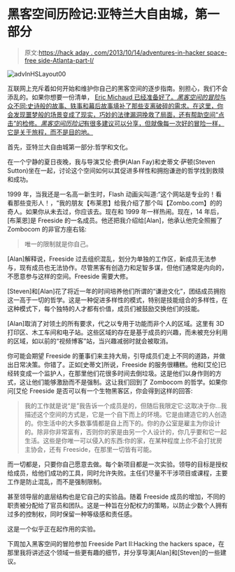 # 黑客空间历险记:亚特兰大自由城，第一部分

> 原文:[https://hack aday . com/2013/10/14/adventures-in-hacker space-free side-Atlanta-part-I/](https://hackaday.com/2013/10/14/adventures-in-hackerspacing-freeside-atlanta-part-i/)

![advInHSLayout00](../Images/64a68a8128eaab1e97e4c7406942cb4b.png)

互联网上充斥着如何开始和维护你自己的黑客空间的逐步指南。别担心，我们不会添乱的。如果你想要一份清单， [Eric Michaud 已经准备好了。*黑客空间的冒险*与众不同:史诗般的故事、轶事和幕后故事填补了那些支离破碎的需求。在这里，你会发现噩梦般的场景变成了现实，巧妙的法律漏洞挽救了局面，还有帮助空间“点击”的检修。*黑客空间历险记*有很多建议可以分享，但就像每一次好的冒险一样，它是关于旅程，而不是目的地。](https://www.adafruit.com/blog/2012/11/12/how-to-start-a-hackerspace/)

首先，亚特兰大自由城第一部分:哲学和文化。

在一个宁静的夏日夜晚，我与导演艾伦·费伊(Alan Fay)和史蒂文·萨顿(Steven Sutton)坐在一起，讨论这个空间如何以其促进多样性和拥抱谦逊的哲学找到救赎和成功。

1999 年，当我还是一名高一新生时，Flash 动画尖叫道:“这个网站是专业的！看看那些变形人！，“我的朋友【布莱恩】给我介绍了那个叫【Zombo.com】的的奇人。如果你从未去过，你应该去。现在和 1999 年一样热闹。现在，14 年后，[布莱恩]是 Freeside 的一名成员。他还把我介绍给[Alan]，他承认他完全照搬了 Zombocom 的非官方座右铭:

> 唯一的限制就是你自己。

[Alan]解释说，Freeside 过去组织混乱，划分为单独的工作区，新成员无法参与，现有成员也无法协作。尽管黑客有创造力和足智多谋，但他们通常是内向的，不愿意参与这样的空间。Freeside 需要大修。

[Steven]和[Alan]花了将近一年的时间培养他们所谓的“谦逊文化”，团结成员拥抱这一高于一切的哲学。这是一种促进多样性的模式，特别是技能组合的多样性，在这种模式下，每个独特的人才都有价值，成员们被鼓励交换他们的技能。

[Alan]取消了对领土的所有要求，代之以专用于功能而非个人的区域。这里有 3D 打印区、木工车间和电子站。这些区域的存在是基于成员的兴趣，而未被充分利用的区域，如以前的“视频博客”站，当兴趣减弱时就会被取消。

你可能会期望 Freeside 的董事们来主持大局，引导成员们走上不同的道路，并做出日常决策。你错了。正如[史蒂文]所说，Freeside 的服务很糟糕。他和[艾伦]已经转变成一个监护人，在那里他们花很多时间去倒垃圾。这是他们以身作则的方式，这让他们能够激励而不是强制。这让我们回到了 Zombocom 的哲学。如果你问[艾伦 Freeside 是否可以有一个生物黑客区，你会得到这样的回答:

> 我的工作就是说“是”我告诉一个成员是的，但随后我限定它:这取决于你…我描述这个空间的方式是，它是一个自下而上的环境。它是由建造它的人创造的。你生活中的大多数事情都是自上而下的。你的办公室是雇主为你设计的。除非你非常富有，否则你的家是由另一个人设计的，你几乎要和它一起生活。这些是你唯一可以侵入的东西:你的家，在某种程度上你不会打扰房主协会，还有 Freeside，在那里一切皆有可能。

而一切都是，只要你自己愿意去做。每个新项目都是一次实验。领导的目标是授权给成员，给他们成功的工具，同时允许失败。主任们尽量不干涉项目或课程，主要工作是防止混乱，而不是强制限制。

甚至领导层的底层结构也是它自己的实验品。随着 Freeside 成员的增加，不同的职责被分配给了官员和团队。这是一种旨在分配权力的策略，以防止少数个人拥有过多的控制权，同时保留一种等级感和责任感。

这是一个似乎正在起作用的实验。

下周加入黑客空间的冒险参加 Freeside Part II:Hacking the hackers space，在那里我将讲述这个领域一些更有趣的细节，并分享导演[Alan]和[Steven]的一些建议。